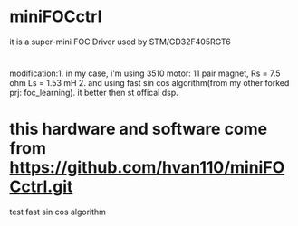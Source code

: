 # miniFOCctrl
it is a super-mini  FOC Driver used by STM/GD32F405RGT6

#
modification:1. in my case, i'm using 3510 motor: 11 pair magnet, Rs = 7.5 ohm Ls = 1.53 mH
             2. and using fast sin cos algorithm(from my other forked prj: foc_learning). it better then st offical dsp. 
# 

# this hardware and software come from https://github.com/hvan110/miniFOCctrl.git

test fast sin cos algorithm
